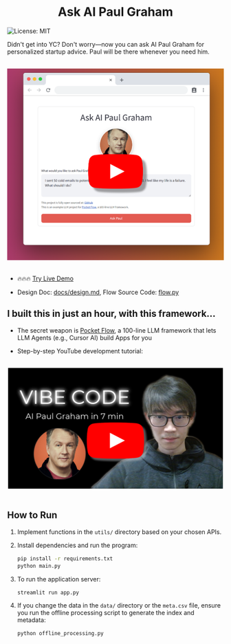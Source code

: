 <h1 align="center">Ask AI Paul Graham</h1>

![License: MIT](https://img.shields.io/badge/License-MIT-yellow.svg)

Didn't get into YC? Don't worry—now you can ask AI Paul Graham for personalized startup advice. Paul will be there whenever you need him.

<br>
<div align="center">
  <a href="https://youtu.be/QVYV4zZ90KU" target="_blank">
    <img src="./assets/pg_banner.png" width="700" alt="IMAGE ALT TEXT" style="cursor: pointer;">
  </a>
</div>
<br>

- 🔥🔥🔥 [Try Live Demo](https://pocket-pg-851564657364.us-east1.run.app/)
  
- Design Doc: [docs/design.md](docs/design.md), Flow Source Code: [flow.py](flow.py)

## I built this in just an hour, with this framework...

- The secret weapon is [Pocket Flow](https://github.com/The-Pocket/PocketFlow), a 100-line LLM framework that lets LLM Agents (e.g., Cursor AI) build Apps for you
  
- Step-by-step YouTube development tutorial:

<br>
<div align="center">
  <a href="https://youtu.be/Cf38Bi8U0Js" target="_blank">
    <img src="./assets/tutorial.png" width="500" alt="IMAGE ALT TEXT" style="cursor: pointer;">
  </a>
</div>
<br>

## How to Run

1. Implement functions in the `utils/` directory based on your chosen APIs.

2. Install dependencies and run the program:

    ```bash
    pip install -r requirements.txt
    python main.py
    ```

3. To run the application server:

    ```bash
    streamlit run app.py
    ```

4. If you change the data in the `data/` directory or the `meta.csv` file, ensure you run the offline processing script to generate the index and metadata:

    ```bash
    python offline_processing.py
    ```
